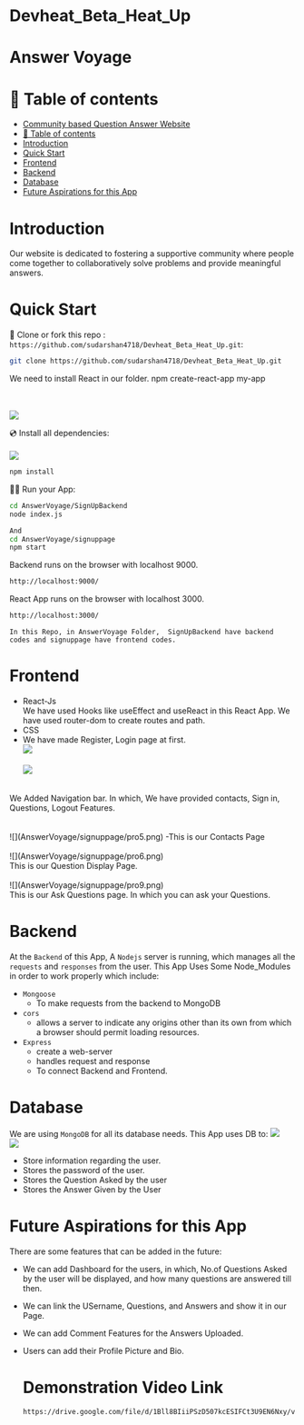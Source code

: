 # Devheat_Beta_Heat_Up
# Answer Voyage

# 🧭 Table of contents

- [Community based Question Answer Website]()
- [🧭 Table of contents](#-table-of-contents)
- [Introduction](#introduction)
- [Quick Start](#quick-start)
- [Frontend](#frontend)
- [Backend](#backend)
- [Database](#database)
- [Future Aspirations for this App](#future-aspirations-for-this-app)

# Introduction

Our website is dedicated to fostering a supportive community where people come together to collaboratively solve problems and provide meaningful answers.

# Quick Start 

📄 Clone or fork this repo :
`https://github.com/sudarshan4718/Devheat_Beta_Heat_Up.git`:

```sh
git clone https://github.com/sudarshan4718/Devheat_Beta_Heat_Up.git
```

We need to install React in our folder.
npm create-react-app my-app


<br><br>
![](AnswerVoyage/signuppage/pro2.png)<br>


  

💿 Install all dependencies:
<br><br>
![](AnswerVoyage/signuppage/pro3.png)<br>

```sh
npm install
```

🚴‍♂️ Run your App:

```sh
cd AnswerVoyage/SignUpBackend
node index.js

And
cd AnswerVoyage/signuppage
npm start

```
Backend runs on the browser with localhost 9000.
```sh
http://localhost:9000/
```

React App runs on the browser with localhost 3000.
```sh
http://localhost:3000/
```
`In this Repo, in AnswerVoyage Folder,  SignUpBackend have backend codes and signuppage have frontend codes.`

# Frontend

 - React-Js<br>
 We have used Hooks like useEffect and useReact in this React App.
 We have used router-dom to create routes and path.
 - CSS<br>
 - We have made Register, Login page at first. <br>
![](AnswerVoyage/signuppage/pro.png)<br><br>
 ![](AnswerVoyage/signuppage/pro4.png)
 <br>
   We Added Navigation bar. In which, We have provided contacts, Sign in, Questions, Logout Features.<br>
 <br><br>
 ![](AnswerVoyage/signuppage/pro5.png)
-This is our Contacts Page
<br><br>
![](AnswerVoyage/signuppage/pro6.png) <br>
This is our Question Display Page.<br><br>
 ![](AnswerVoyage/signuppage/pro9.png)<br>
This is our Ask Questions page. In which you can ask your Questions.

   

  
# Backend

  At the `Backend` of this App, A `Nodejs` server is running, which manages all the `requests` and `responses` from the user. 
This App Uses Some Node_Modules in order to work properly which include:
- `Mongoose`
  - To make requests from the backend to MongoDB
- `cors`
    - allows a server to indicate any origins other than its own from which a browser should permit loading resources.
- `Express`
  - create a web-server
  - handles request and response
  - To connect Backend and Frontend.

# Database

We are using `MongoDB` for all its database needs. This App uses DB to:
 ![](AnswerVoyage/signuppage/pro7.png)<br>
 ![](AnswerVoyage/signuppage/pro8.png)<br>
 - Store information regarding the user.
 - Stores the password of the user. 
 - Stores the Question Asked by the user
 - Stores the Answer Given by the User

# Future Aspirations for this App

There are some features that can be added in the future:
- We can add Dashboard for the users, in which, No.of Questions Asked by the user will be displayed, and how many questions are answered till then.
- We can link the USername, Questions, and Answers and show it in our Page.
- We can add Comment Features for the Answers Uploaded.
- Users can add their Profile Picture and Bio.

  # Demonstration Video Link
  ```sh
  https://drive.google.com/file/d/1Bll8BIiiPSzD507kcESIFCt3U9EN6Nxy/view?usp=sharing
  ```
